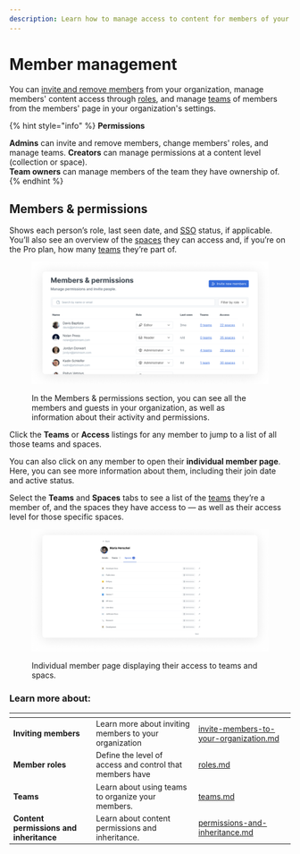 ```yaml
---
description: Learn how to manage access to content for members of your organization.
---
```


# Member management

You can [invite and remove members](invite-members-to-your-organization.md) from your organization, manage members' content access through [roles](roles.md), and manage [teams](teams.md) of members from the members' page in your organization's settings.

{% hint style="info" %}
**Permissions**

**Admins** can invite and remove members, change members' roles, and manage teams. **Creators** can manage permissions at a content level (collection or space).\
**Team owners** can manage members of the team they have ownership of.&#x20;
{% endhint %}

## Members & permissions

Shows each person’s role, last seen date, and [SSO](../../product-tour/sso-and-saml/sso-and-saml.md) status, if applicable. You’ll also see an overview of the [spaces](../../content-creation/content-structure/what-is-a-space.md) they can access and, if you’re on the Pro plan, how many [teams](teams.md) they’re part of.&#x20;

<div data-full-width="false">

<figure><img src="../../.gitbook/assets/members.png" alt="A screenshot showing the member list in GitBook. There is a search bar at the top, and for each member you can see their role, their last seen date, and the number of teams they are in and spaces they can access."><figcaption><p>In the Members &#x26; permissions section, you can see all the members and guests in your organization, as well as information about their activity and permissions.</p></figcaption></figure>

</div>

Click the **Teams** or **Access** listings for any member to jump to a list of all those teams and spaces.

You can also click on any member to open their **individual member page**. Here, you can see more information about them, including their join date and active status.&#x20;

Select the **Teams** and **Spaces** tabs to see a list of the [teams](teams.md) they’re a member of, and the spaces they have access to — as well as their access level for those specific spaces.

<figure><img src="../../.gitbook/assets/member-info.png" alt=""><figcaption><p>Individual member page displaying their access to teams and spacs.</p></figcaption></figure>

### Learn more about:

<table data-card-size="large" data-view="cards"><thead><tr><th></th><th></th><th data-hidden data-card-target data-type="content-ref"></th></tr></thead><tbody><tr><td><strong>Inviting members</strong></td><td>Learn more about inviting members to your organization</td><td><a href="invite-members-to-your-organization.md">invite-members-to-your-organization.md</a></td></tr><tr><td><strong>Member roles</strong></td><td>Define the level of access and control that members have</td><td><a href="roles.md">roles.md</a></td></tr><tr><td><strong>Teams</strong></td><td>Learn about using teams to organize your members.</td><td><a href="teams.md">teams.md</a></td></tr><tr><td><strong>Content permissions and inheritance</strong></td><td>Learn about content permissions and inheritance.</td><td><a href="permissions-and-inheritance.md">permissions-and-inheritance.md</a></td></tr></tbody></table>

